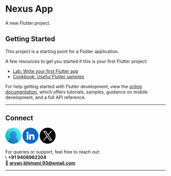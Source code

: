 # Nexus App

A new Flutter project.

## Getting Started

This project is a starting point for a Flutter application.

A few resources to get you started if this is your first Flutter project:

- [Lab: Write your first Flutter app](https://docs.flutter.dev/get-started/codelab)
- [Cookbook: Useful Flutter samples](https://docs.flutter.dev/cookbook)

For help getting started with Flutter development, view the
[online documentation](https://docs.flutter.dev/), which offers tutorials,
samples, guidance on mobile development, and a full API reference.



---

## Connect

<a href="https://dev-aryanbhimani.pantheonsite.io/" target="_blank"><img src="assets/portfolio.png" width="50" ></a>
<a href="https://www.linkedin.com/in/aryanbhimani/" target="_blank"><img src="assets/linkedin.png" width="50"></a>
<a href="https://x.com/aryan46022" target="_blank"><img src="assets/twitter.png" width="50"></a> 

For queries or support, feel free to reach out:  
📞 **+91 9408962204**  
📧 **aryan.bhimani.93@email.com**

---